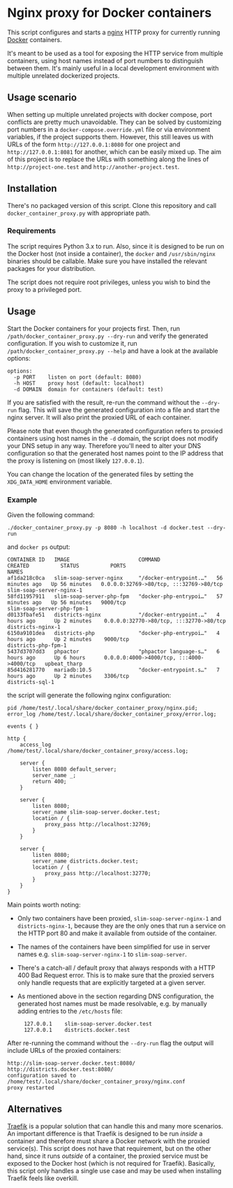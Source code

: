 # Nginx proxy for Docker containers

This script configures and starts a [nginx](https://nginx.org/) HTTP proxy for
currently running [Docker](https://www.docker.com/) containers.

It's meant to be used as a tool for exposing the HTTP service from multiple
containers, using host names instead of port numbers to distinguish between
them. It's mainly useful in a local development environment with multiple
unrelated dockerized projects.


## Usage scenario

When setting up multiple unrelated projects with docker compose, port conflicts
are pretty much unavoidable. They can be solved by customizing port numbers in a
`docker-compose.override.yml` file or via environment variables, if the project
supports them. However, this still leaves us with URLs of the form
`http://127.0.0.1:8080` for one project and `http://127.0.0.1:8081` for another,
which can be easily mixed up. The aim of this project is to replace the URLs
with something along the lines of `http://project-one.test` and
`http://another-project.test`.


## Installation

There's no packaged version of this script. Clone this repository and call
`docker_container_proxy.py` with appropriate path.


### Requirements

The script requires Python 3.x to run. Also, since it is designed to be run on
the Docker host (not inside a container), the `docker` and `/usr/sbin/nginx`
binaries should be callable. Make sure you have installed the relevant packages
for your distribution.

The script does not require root privileges, unless you wish to bind the proxy
to a privileged port.


## Usage

Start the Docker containers for your projects first. Then, run
`/path/docker_container_proxy.py --dry-run` and verify the generated
configuration. If you wish to customize it, run `/path/docker_container_proxy.py
--help` and have a look at the available options:

    options:
      -p PORT    listen on port (default: 8080)
      -h HOST    proxy host (default: localhost)
      -d DOMAIN  domain for containers (default: test)

If you are satisfied with the result, re-run the command without the `--dry-run`
flag. This will save the generated configuration into a file and start the nginx
server. It will also print the proxied URL of each container.

Please note that even though the generated configuration refers to proxied
containers using host names in the `-d` domain, the script does not modify your
DNS setup in any way. Therefore you'll need to alter your DNS configuration so
that the generated host names point to the IP address that the proxy is
listening on (most likely `127.0.0.1`).

You can change the location of the generated files by setting the
`XDG_DATA_HOME` environment variable.


### Example

Given the following command:

    ./docker_container_proxy.py -p 8080 -h localhost -d docker.test --dry-run

and `docker ps` output:

    CONTAINER ID   IMAGE                      COMMAND                  CREATED          STATUS          PORTS                                       NAMES
    af1da218c0ca   slim-soap-server-nginx     "/docker-entrypoint.…"   56 minutes ago   Up 56 minutes   0.0.0.0:32769->80/tcp, :::32769->80/tcp     slim-soap-server-nginx-1
    58fd11957911   slim-soap-server-php-fpm   "docker-php-entrypoi…"   57 minutes ago   Up 56 minutes   9000/tcp                                    slim-soap-server-php-fpm-1
    d0133fbafe51   districts-nginx            "/docker-entrypoint.…"   4 hours ago      Up 2 minutes    0.0.0.0:32770->80/tcp, :::32770->80/tcp     districts-nginx-1
    6150a9101dea   districts-php              "docker-php-entrypoi…"   4 hours ago      Up 2 minutes    9000/tcp                                    districts-php-fpm-1
    5437d3707dd3   phpactor                   "phpactor language-s…"   6 hours ago      Up 6 hours      0.0.0.0:4000->4000/tcp, :::4000->4000/tcp   upbeat_tharp
    85d416281770   mariadb:10.5               "docker-entrypoint.s…"   7 hours ago      Up 2 minutes    3306/tcp                                    districts-sql-1

the script will generate the following nginx configuration:

    pid /home/test/.local/share/docker_container_proxy/nginx.pid;
    error_log /home/test/.local/share/docker_container_proxy/error.log;

    events { }

    http {
        access_log /home/test/.local/share/docker_container_proxy/access.log;

        server {
            listen 8080 default_server;
            server_name _;
            return 400;
        }

        server {
            listen 8080;
            server_name slim-soap-server.docker.test;
            location / {
                proxy_pass http://localhost:32769;
            }
        }

        server {
            listen 8080;
            server_name districts.docker.test;
            location / {
                proxy_pass http://localhost:32770;
            }
        }
    }

Main points worth noting:

- Only two containers have been proxied, `slim-soap-server-nginx-1` and
  `districts-nginx-1`, because they are the only ones that run a service on the
  HTTP port 80 and make it available from outside of the container.
- The names of the containers have been simplified for use in server names e.g.
  `slim-soap-server-nginx-1` to `slim-soap-server`.
- There's a catch-all / default proxy that always responds with a HTTP 400 Bad
  Request error. This is to make sure that the proxied servers only handle
  requests that are explicitly targeted at a given server.
- As mentioned above in the section regarding DNS configuration, the generated
  host names must be made resolvable, e.g. by manually adding entries to the
  `/etc/hosts` file:

        127.0.0.1    slim-soap-server.docker.test
        127.0.0.1    districts.docker.test

After re-running the command without the `--dry-run` flag the output will
include URLs of the proxied containers:

    http://slim-soap-server.docker.test:8080/
    http://districts.docker.test:8080/
    configuration saved to /home/test/.local/share/docker_container_proxy/nginx.conf
    proxy restarted


## Alternatives

[Traefik](https://traefik.io/) is a popular solution that can handle this and
many more scenarios. An important difference is that Traefik is designed to be
run *inside* a container and therefore must share a Docker network with the
proxied service(s). This script does not have that requirement, but on the other
hand, since it runs *outside* of a container, the proxied service must be
exposed to the Docker host (which is not required for Traefik). Basically, this
script only handles a single use case and may be used when installing Traefik
feels like overkill.
